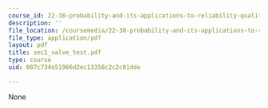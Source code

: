 ```yaml
---
course_id: 22-38-probability-and-its-applications-to-reliability-quality-control-and-risk-assessment-fall-2005
description: ''
file_location: /coursemedia/22-38-probability-and-its-applications-to-reliability-quality-control-and-risk-assessment-fall-2005/087c734e51966d2ec13358c2c2c01dde_sec1_valve_test.pdf
file_type: application/pdf
layout: pdf
title: sec1_valve_test.pdf
type: course
uid: 087c734e51966d2ec13358c2c2c01dde

---
```

None